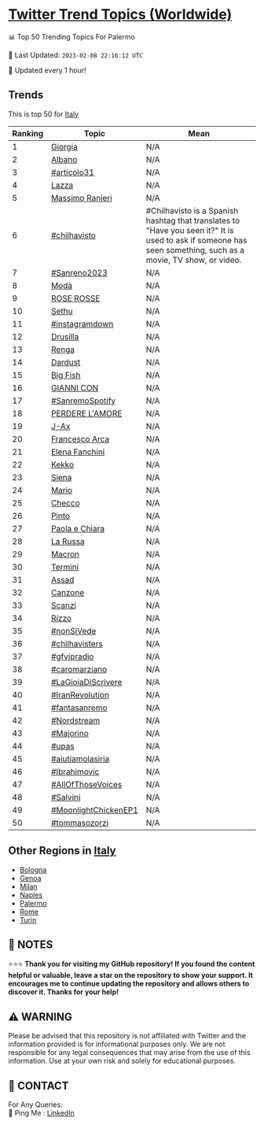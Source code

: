 [Twitter Trend Topics (Worldwide)](https://github.com/ErcinDedeoglu/Twitter-Trend-Topics)
==========


📊 Top 50 Trending Topics For Palermo

📆 Last Updated: `2023-02-08 22:16:12 UTC`

🔧 Updated every 1 hour!


## Trends

This is top 50 for [Italy](</Italy>)

| Ranking | Topic | Mean |
| ------- | ------------ | ------------ |
| 1 | [Giorgia](http://twitter.com/search?q=Giorgia) | N/A |
| 2 | [Albano](http://twitter.com/search?q=Albano) | N/A |
| 3 | [#articolo31](http://twitter.com/search?q=%23articolo31) | N/A |
| 4 | [Lazza](http://twitter.com/search?q=Lazza) | N/A |
| 5 | [Massimo Ranieri](http://twitter.com/search?q=Massimo+Ranieri) | N/A |
| 6 | [#chilhavisto](http://twitter.com/search?q=%23chilhavisto) | #Chilhavisto is a Spanish hashtag that translates to "Have you seen it?" It is used to ask if someone has seen something, such as a movie, TV show, or video. |
| 7 | [#Sanreno2023](http://twitter.com/search?q=%23Sanreno2023) | N/A |
| 8 | [Modà](http://twitter.com/search?q=Mod%c3%a0) | N/A |
| 9 | [ROSE ROSSE](http://twitter.com/search?q=ROSE+ROSSE) | N/A |
| 10 | [Sethu](http://twitter.com/search?q=Sethu) | N/A |
| 11 | [#instagramdown](http://twitter.com/search?q=%23instagramdown) | N/A |
| 12 | [Drusilla](http://twitter.com/search?q=Drusilla) | N/A |
| 13 | [Renga](http://twitter.com/search?q=Renga) | N/A |
| 14 | [Dardust](http://twitter.com/search?q=Dardust) | N/A |
| 15 | [Big Fish](http://twitter.com/search?q=Big+Fish) | N/A |
| 16 | [GIANNI CON](http://twitter.com/search?q=GIANNI+CON) | N/A |
| 17 | [#SanremoSpotify](http://twitter.com/search?q=%23SanremoSpotify) | N/A |
| 18 | [PERDERE L'AMORE](http://twitter.com/search?q=PERDERE+L%27AMORE) | N/A |
| 19 | [J-Ax](http://twitter.com/search?q=J-Ax) | N/A |
| 20 | [Francesco Arca](http://twitter.com/search?q=Francesco+Arca) | N/A |
| 21 | [Elena Fanchini](http://twitter.com/search?q=Elena+Fanchini) | N/A |
| 22 | [Kekko](http://twitter.com/search?q=Kekko) | N/A |
| 23 | [Siena](http://twitter.com/search?q=Siena) | N/A |
| 24 | [Mario](http://twitter.com/search?q=Mario) | N/A |
| 25 | [Checco](http://twitter.com/search?q=Checco) | N/A |
| 26 | [Pinto](http://twitter.com/search?q=Pinto) | N/A |
| 27 | [Paola e Chiara](http://twitter.com/search?q=Paola+e+Chiara) | N/A |
| 28 | [La Russa](http://twitter.com/search?q=La+Russa) | N/A |
| 29 | [Macron](http://twitter.com/search?q=Macron) | N/A |
| 30 | [Termini](http://twitter.com/search?q=Termini) | N/A |
| 31 | [Assad](http://twitter.com/search?q=Assad) | N/A |
| 32 | [Canzone](http://twitter.com/search?q=Canzone) | N/A |
| 33 | [Scanzi](http://twitter.com/search?q=Scanzi) | N/A |
| 34 | [Rizzo](http://twitter.com/search?q=Rizzo) | N/A |
| 35 | [#nonSiVede](http://twitter.com/search?q=%23nonSiVede) | N/A |
| 36 | [#chilhavisters](http://twitter.com/search?q=%23chilhavisters) | N/A |
| 37 | [#gfvipradio](http://twitter.com/search?q=%23gfvipradio) | N/A |
| 38 | [#caromarziano](http://twitter.com/search?q=%23caromarziano) | N/A |
| 39 | [#LaGioiaDiScrivere](http://twitter.com/search?q=%23LaGioiaDiScrivere) | N/A |
| 40 | [#IranRevolution](http://twitter.com/search?q=%23IranRevolution) | N/A |
| 41 | [#fantasanremo](http://twitter.com/search?q=%23fantasanremo) | N/A |
| 42 | [#Nordstream](http://twitter.com/search?q=%23Nordstream) | N/A |
| 43 | [#Majorino](http://twitter.com/search?q=%23Majorino) | N/A |
| 44 | [#upas](http://twitter.com/search?q=%23upas) | N/A |
| 45 | [#aiutiamolasiria](http://twitter.com/search?q=%23aiutiamolasiria) | N/A |
| 46 | [#Ibrahimovic](http://twitter.com/search?q=%23Ibrahimovic) | N/A |
| 47 | [#AllOfThoseVoices](http://twitter.com/search?q=%23AllOfThoseVoices) | N/A |
| 48 | [#Salvini](http://twitter.com/search?q=%23Salvini) | N/A |
| 49 | [#MoonlightChickenEP1](http://twitter.com/search?q=%23MoonlightChickenEP1) | N/A |
| 50 | [#tommasozorzi](http://twitter.com/search?q=%23tommasozorzi) | N/A |



## Other Regions in [Italy](</Italy>)

* [Bologna](</Italy/Bologna.md>)
* [Genoa](</Italy/Genoa.md>)
* [Milan](</Italy/Milan.md>)
* [Naples](</Italy/Naples.md>)
* [Palermo](</Italy/Palermo.md>)
* [Rome](</Italy/Rome.md>)
* [Turin](</Italy/Turin.md>)



## 📝 NOTES

⭐⭐⭐ **Thank you for visiting my GitHub repository! If you found the content helpful or valuable, leave a star on the repository to show your support. It encourages me to continue updating the repository and allows others to discover it. Thanks for your help!**


## ⚠️ WARNING

Please be advised that this repository is not affiliated with Twitter and the information provided is for informational purposes only. We are not responsible for any legal consequences that may arise from the use of this information. Use at your own risk and solely for educational purposes.


## 📨 CONTACT

 For Any Queries:  
            🏓 Ping Me : [LinkedIn](https://www.linkedin.com/in/ercindedeoglu/)
